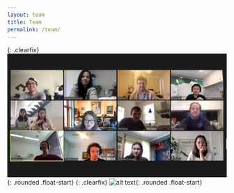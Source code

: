 ```yaml
---
layout: team
title: Team
permalink: /team/
---
```


{: .clearfix}
![alt text](/images/lab-photos/09102020_lablunch.png){: .rounded .float-start} 
{: .clearfix}
![alt text](/images/lab-photos/IMG_5295.HEIC){: .rounded .float-start} 
